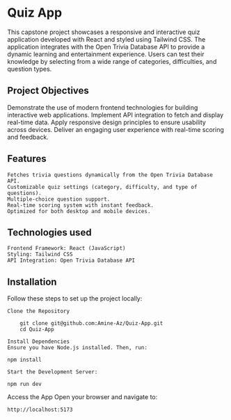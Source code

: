 # **Quiz App**

This capstone project showcases a responsive and interactive quiz application developed with React and styled using Tailwind CSS. The application integrates with the Open Trivia Database API to provide a dynamic learning and entertainment experience. Users can test their knowledge by selecting from a wide range of categories, difficulties, and question types.

## **Project Objectives**

Demonstrate the use of modern frontend technologies for building interactive web applications.
Implement API integration to fetch and display real-time data.
Apply responsive design principles to ensure usability across devices.
Deliver an engaging user experience with real-time scoring and feedback.

## **Features**

    Fetches trivia questions dynamically from the Open Trivia Database API.
    Customizable quiz settings (category, difficulty, and type of questions).
    Multiple-choice question support.
    Real-time scoring system with instant feedback.
    Optimized for both desktop and mobile devices.

## **Technologies used**

    Frontend Framework: React (JavaScript)
    Styling: Tailwind CSS
    API Integration: Open Trivia Database API

## **Installation**

Follow these steps to set up the project locally:

    Clone the Repository

        git clone git@github.com:Amine-Az/Quiz-App.git  
        cd Quiz-App

    Install Dependencies
    Ensure you have Node.js installed. Then, run:

    npm install

    Start the Development Server:

    npm run dev

Access the App
Open your browser and navigate to:

    http://localhost:5173

